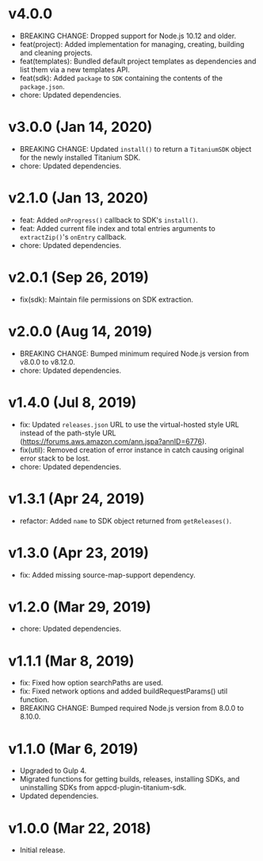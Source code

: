 # v4.0.0

 * BREAKING CHANGE: Dropped support for Node.js 10.12 and older.
 * feat(project): Added implementation for managing, creating, building and cleaning projects.
 * feat(templates): Bundled default project templates as dependencies and list them via a new
   templates API.
 * feat(sdk): Added `package` to `SDK` containing the contents of the `package.json`.
 * chore: Updated dependencies.

# v3.0.0 (Jan 14, 2020)

 * BREAKING CHANGE: Updated `install()` to return a `TitaniumSDK` object for the newly installed
   Titanium SDK.
 * chore: Updated dependencies.

# v2.1.0 (Jan 13, 2020)

 * feat: Added `onProgress()` callback to SDK's `install()`.
 * feat: Added current file index and total entries arguments to `extractZip()`'s `onEntry`
   callback.
 * chore: Updated dependencies.

# v2.0.1 (Sep 26, 2019)

 * fix(sdk): Maintain file permissions on SDK extraction.

# v2.0.0 (Aug 14, 2019)

 * BREAKING CHANGE: Bumped minimum required Node.js version from v8.0.0 to v8.12.0.
 * chore: Updated dependencies.

# v1.4.0 (Jul 8, 2019)

 * fix: Updated `releases.json` URL to use the virtual-hosted style URL instead of the path-style
   URL (https://forums.aws.amazon.com/ann.jspa?annID=6776).
 * fix(util): Removed creation of error instance in catch causing original error stack to be lost.
 * chore: Updated dependencies.

# v1.3.1 (Apr 24, 2019)

 * refactor: Added `name` to SDK object returned from `getReleases()`.

# v1.3.0 (Apr 23, 2019)

 * fix: Added missing source-map-support dependency.

# v1.2.0 (Mar 29, 2019)

 * chore: Updated dependencies.

# v1.1.1 (Mar 8, 2019)

 * fix: Fixed how option searchPaths are used.
 * fix: Fixed network options and added buildRequestParams() util function.
 * BREAKING CHANGE: Bumped required Node.js version from 8.0.0 to 8.10.0.

# v1.1.0 (Mar 6, 2019)

 * Upgraded to Gulp 4.
 * Migrated functions for getting builds, releases, installing SDKs, and uninstalling SDKs from
   appcd-plugin-titanium-sdk.
 * Updated dependencies.

# v1.0.0 (Mar 22, 2018)

  * Initial release.
